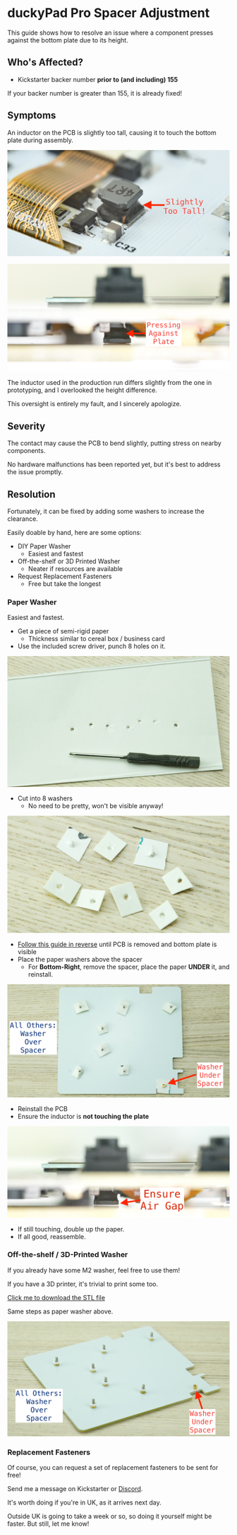 # duckyPad Pro Spacer Adjustment

This guide shows how to resolve an issue where a component presses against the bottom plate due to its height.

## Who's Affected?

* Kickstarter backer number **prior to (and including) 155**

If your backer number is greater than 155, it is already fixed!

## Symptoms

An inductor on the PCB is slightly too tall, causing it to touch the bottom plate during assembly.

![Alt text](../resources/photos/fix/inductor.jpeg)

![Alt text](../resources/photos/fix/touch.jpeg)

The inductor used in the production run differs slightly from the one in prototyping, and I overlooked the height difference.

This oversight is entirely my fault, and I sincerely apologize.

## Severity

The contact may cause the PCB to bend slightly, putting stress on nearby components.

No hardware malfunctions has been reported yet, but it's best to address the issue promptly.

## Resolution

Fortunately, it can be fixed by adding some washers to increase the clearance.

Easily doable by hand, here are some options:

* DIY Paper Washer
	* Easiest and fastest
* Off-the-shelf or 3D Printed Washer
	* Neater if resources are available
* Request Replacement Fasteners
	* Free but take the longest

### Paper Washer

Easiest and fastest.

* Get a piece of semi-rigid paper 
	* Thickness similar to cereal box / business card
* Use the included screw driver, punch 8 holes on it.

![Alt text](../resources/photos/fix/punch.jpeg)

* Cut into 8 washers
	* No need to be pretty, won't be visible anyway!

![Alt text](../resources/photos/fix/cut.jpeg)

* [Follow this guide in reverse](troubleshooting.md) until PCB is removed and bottom plate is visible
* Place the paper washers above the spacer
	* For **Bottom-Right**, remove the spacer, place the paper **UNDER** it, and reinstall.

![Alt text](../resources/photos/fix/wash.jpeg)

* Reinstall the PCB
* Ensure the inductor is **not touching the plate**

![Alt text](../resources/photos/fix/gap.jpeg)

* If still touching, double up the paper.
* If all good, reassemble.

### Off-the-shelf / 3D-Printed Washer

If you already have some M2 washer, feel free to use them!

If you have a 3D printer, it's trivial to print some too.

[Click me to download the STL file](../resources/photos/fix/dpp_washer.stl)

Same steps as paper washer above.

![Alt text](../resources/photos/fix/3d.jpeg)

### Replacement Fasteners

Of course, you can request a set of replacement fasteners to be sent for free!

Send me a message on Kickstarter or [Discord](https://discord.gg/4sJCBx5).

It's worth doing if you're in UK, as it arrives next day.

Outside UK is going to take a week or so, so doing it yourself might be faster. But still, let me know!






